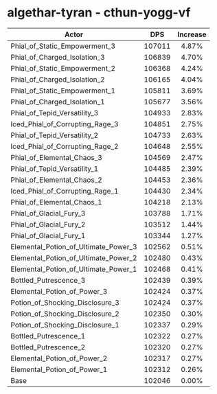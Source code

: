 # algethar-tyran - cthun-yogg-vf
| Actor | DPS | Increase |
|---|:---:|:---:|
|Phial_of_Static_Empowerment_3|107011|4.87%|
|Phial_of_Charged_Isolation_3|106839|4.70%|
|Phial_of_Static_Empowerment_2|106368|4.24%|
|Phial_of_Charged_Isolation_2|106165|4.04%|
|Phial_of_Static_Empowerment_1|105811|3.69%|
|Phial_of_Charged_Isolation_1|105677|3.56%|
|Phial_of_Tepid_Versatility_3|104933|2.83%|
|Iced_Phial_of_Corrupting_Rage_3|104851|2.75%|
|Phial_of_Tepid_Versatility_2|104733|2.63%|
|Iced_Phial_of_Corrupting_Rage_2|104648|2.55%|
|Phial_of_Elemental_Chaos_3|104569|2.47%|
|Phial_of_Tepid_Versatility_1|104485|2.39%|
|Phial_of_Elemental_Chaos_2|104453|2.36%|
|Iced_Phial_of_Corrupting_Rage_1|104430|2.34%|
|Phial_of_Elemental_Chaos_1|104218|2.13%|
|Phial_of_Glacial_Fury_3|103788|1.71%|
|Phial_of_Glacial_Fury_2|103512|1.44%|
|Phial_of_Glacial_Fury_1|103344|1.27%|
|Elemental_Potion_of_Ultimate_Power_3|102562|0.51%|
|Elemental_Potion_of_Ultimate_Power_2|102480|0.43%|
|Elemental_Potion_of_Ultimate_Power_1|102468|0.41%|
|Bottled_Putrescence_3|102439|0.39%|
|Elemental_Potion_of_Power_3|102424|0.37%|
|Potion_of_Shocking_Disclosure_3|102424|0.37%|
|Potion_of_Shocking_Disclosure_2|102350|0.30%|
|Potion_of_Shocking_Disclosure_1|102337|0.29%|
|Bottled_Putrescence_1|102322|0.27%|
|Bottled_Putrescence_2|102320|0.27%|
|Elemental_Potion_of_Power_2|102317|0.27%|
|Elemental_Potion_of_Power_1|102312|0.26%|
|Base|102046|0.00%|
